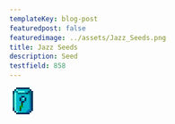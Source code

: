 ```yaml
---
templateKey: blog-post
featuredpost: false
featuredimage: ../assets/Jazz_Seeds.png
title: Jazz Seeds
description: Seed
testfield: 858
---
```

![Jazz Seeds](../assets/Jazz_Seeds.png)